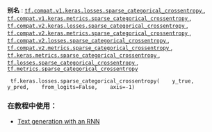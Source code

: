 **别名** : [ `tf.compat.v1.keras.losses.sparse_categorical_crossentropy` ](/api_docs/python/tf/keras/losses/sparse_categorical_crossentropy), [ `tf.compat.v1.keras.metrics.sparse_categorical_crossentropy` ](/api_docs/python/tf/keras/losses/sparse_categorical_crossentropy), [ `tf.compat.v2.keras.losses.sparse_categorical_crossentropy` ](/api_docs/python/tf/keras/losses/sparse_categorical_crossentropy), [ `tf.compat.v2.keras.metrics.sparse_categorical_crossentropy` ](/api_docs/python/tf/keras/losses/sparse_categorical_crossentropy), [ `tf.compat.v2.losses.sparse_categorical_crossentropy` ](/api_docs/python/tf/keras/losses/sparse_categorical_crossentropy), [ `tf.compat.v2.metrics.sparse_categorical_crossentropy` ](/api_docs/python/tf/keras/losses/sparse_categorical_crossentropy), [ `tf.keras.metrics.sparse_categorical_crossentropy` ](/api_docs/python/tf/keras/losses/sparse_categorical_crossentropy), [ `tf.losses.sparse_categorical_crossentropy` ](/api_docs/python/tf/keras/losses/sparse_categorical_crossentropy), [ `tf.metrics.sparse_categorical_crossentropy` ](/api_docs/python/tf/keras/losses/sparse_categorical_crossentropy)

```
 tf.keras.losses.sparse_categorical_crossentropy(    y_true,    y_pred,    from_logits=False,    axis=-1) 
```

### 在教程中使用：
- [Text generation with an RNN](https://tensorflow.google.cn/tutorials/text/text_generation)
